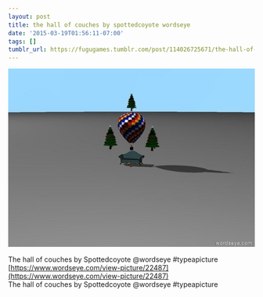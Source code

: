```yaml
---
layout: post
title: the hall of couches by spottedcoyote wordseye
date: '2015-03-19T01:56:11-07:00'
tags: []
tumblr_url: https://fugugames.tumblr.com/post/114026725671/the-hall-of-couches-by-spottedcoyote-wordseye
---
```

 ![](/tumblr_files/tumblr_nlg35n8ojK1tgne1po1_640.jpg)  

The hall of couches by Spottedcoyote @wordseye #typeapicture  
[https://www.wordseye.com/view-picture/22487](https://www.wordseye.com/view-picture/22487)  
The hall of couches by Spottedcoyote @wordseye #typeapicture

